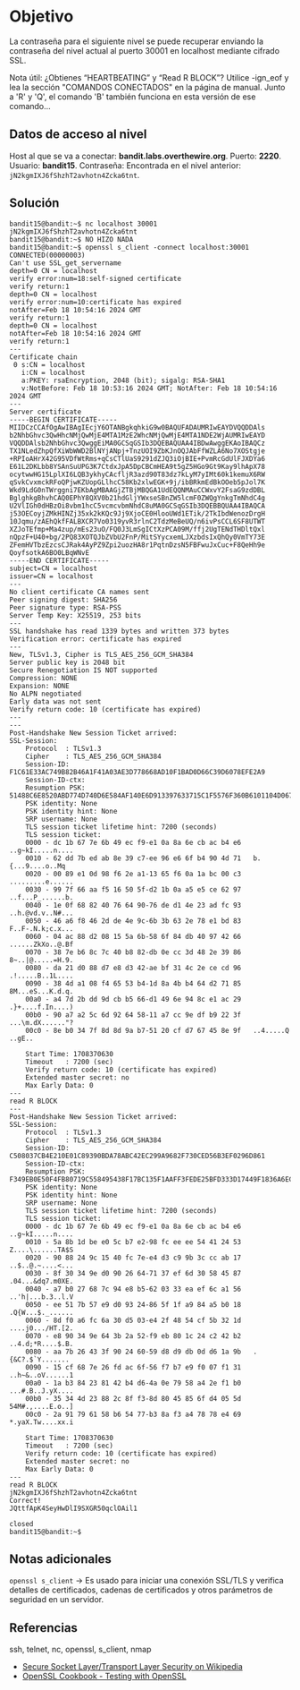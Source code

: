 
# Objetivo

La contraseña para el siguiente nivel se puede recuperar enviando la contraseña del nivel actual al puerto 30001 en localhost mediante cifrado SSL.

Nota útil: ¿Obtienes “HEARTBEATING” y “Read R BLOCK”? Utilice -ign_eof y lea la sección "COMANDOS CONECTADOS" en la página de manual. Junto a 'R' y 'Q', el comando 'B' también funciona en esta versión de ese comando...

## Datos de acceso al nivel
Host al que se va a conectar: **bandit.labs.overthewire.org**.
Puerto: **2220**.
Usuario: **bandit15**.
Contraseña: Encontrada en el nivel anterior: `jN2kgmIXJ6fShzhT2avhotn4Zcka6tnt`.

## Solución
```
bandit15@bandit:~$ nc localhost 30001
jN2kgmIXJ6fShzhT2avhotn4Zcka6tnt
bandit15@bandit:~$ NO HIZO NADA
bandit15@bandit:~$ openssl s_client -connect localhost:30001
CONNECTED(00000003)
Can't use SSL_get_servername
depth=0 CN = localhost
verify error:num=18:self-signed certificate
verify return:1
depth=0 CN = localhost
verify error:num=10:certificate has expired
notAfter=Feb 18 10:54:16 2024 GMT
verify return:1
depth=0 CN = localhost
notAfter=Feb 18 10:54:16 2024 GMT
verify return:1
---
Certificate chain
 0 s:CN = localhost
   i:CN = localhost
   a:PKEY: rsaEncryption, 2048 (bit); sigalg: RSA-SHA1
   v:NotBefore: Feb 18 10:53:16 2024 GMT; NotAfter: Feb 18 10:54:16 2024 GMT
---
Server certificate
-----BEGIN CERTIFICATE-----
MIIDCzCCAfOgAwIBAgIEcjY6OTANBgkqhkiG9w0BAQUFADAUMRIwEAYDVQQDDAls
b2NhbGhvc3QwHhcNMjQwMjE4MTA1MzE2WhcNMjQwMjE4MTA1NDE2WjAUMRIwEAYD
VQQDDAlsb2NhbGhvc3QwggEiMA0GCSqGSIb3DQEBAQUAA4IBDwAwggEKAoIBAQCz
TX1NLedZhpQfXiWbWWD2BlNYjANpj+TnzUOI9ZbKJnOQJAbFfWZLA6No7XOStgje
+RPIoAHrX42G95VDfWtRms+qCsCTlUaS9291dZJQ3iOjBIE+PvmRcGdUlFJXDYa6
E61L2DKLbb8YSAnSuUPG3K7CtdxJpA5DpCBCmHEA9t5gZ5HGo9Gt9Kay9lhApX78
ocytwwHG15LplXI6LQB3ykhyCAcfljR3azd90T83dz7kLyM7yIMt60k1kemuX6RW
qSvkCvxmckRFoQPjwKZUopGLlhcC58Kb2xlwEGK+9j/ibBRkmEdBkOOeb5pJol7K
Wkd9LdG0nTWrggni7EKbAgMBAAGjZTBjMBQGA1UdEQQNMAuCCWxvY2FsaG9zdDBL
BglghkgBhvhCAQ0EPhY8QXV0b21hdGljYWxseSBnZW5lcmF0ZWQgYnkgTmNhdC4g
U2VlIGh0dHBzOi8vbm1hcC5vcmcvbmNhdC8uMA0GCSqGSIb3DQEBBQUAA4IBAQCA
j53OECoyjZMkHINZj35xk2kKQc9Jj9XjoCE0HlooUWd1ETik/2TkIbdWenozDrgH
10Jqmu/zAEhQkfFALBXCR7Vo0319yvR3rlnC2TdzMeBeUQ/n6ivPsCCL6SF8UTWT
XZJoTEfmp+Ma4zup/mEs23uO/FQ0J3LmSgICtXzPCA09M/ffj2UgTENdTHDltQxl
nQpzF+U40+bg/2PQ83XOTQJbZVbU2FnP/MitSYycxemLJXzbdsIxQhQy0VmTY73E
ZFemHVTbzEzcsCJRak4AyPZ9Zpi2uozHA8r1PqtnDzsN5FBFwuJxCuc+F8QeHh9e
QoyfsotkA6BO0LBqWNvE
-----END CERTIFICATE-----
subject=CN = localhost
issuer=CN = localhost
---
No client certificate CA names sent
Peer signing digest: SHA256
Peer signature type: RSA-PSS
Server Temp Key: X25519, 253 bits
---
SSL handshake has read 1339 bytes and written 373 bytes
Verification error: certificate has expired
---
New, TLSv1.3, Cipher is TLS_AES_256_GCM_SHA384
Server public key is 2048 bit
Secure Renegotiation IS NOT supported
Compression: NONE
Expansion: NONE
No ALPN negotiated
Early data was not sent
Verify return code: 10 (certificate has expired)
---
---
Post-Handshake New Session Ticket arrived:
SSL-Session:
    Protocol  : TLSv1.3
    Cipher    : TLS_AES_256_GCM_SHA384
    Session-ID: F1C61E33AC749B82B46A1F41A03AE3D778668AD10F1BAD0D66C39D6078EFE2A9
    Session-ID-ctx: 
    Resumption PSK: 51488C6E8520ABD774D740D6E584AF140E6D913397633715C1F5576F360B6101104D067FA88EFA614F70A4BE6186FE39
    PSK identity: None
    PSK identity hint: None
    SRP username: None
    TLS session ticket lifetime hint: 7200 (seconds)
    TLS session ticket:
    0000 - dc 1b 67 7e 6b 49 ec f9-e1 0a 8a 6e cb ac b4 e6   ..g~kI.....n....
    0010 - 62 dd 7b ed ab 8e 39 c7-ee 96 e6 6f b4 90 4d 71   b.{...9....o..Mq
    0020 - 00 89 e1 0d 98 f6 2e a1-13 65 f6 0a 1a bc 00 c3   .........e......
    0030 - 99 7f 66 aa f5 16 50 5f-d2 1b 0a a5 e5 ce 62 97   ..f...P_......b.
    0040 - 1e 0f 68 82 40 76 64 90-76 de d1 4e 23 ad fc 93   ..h.@vd.v..N#...
    0050 - 46 a6 f8 46 2d de 4e 9c-6b 3b 63 2e 78 e1 bd 83   F..F-.N.k;c.x...
    0060 - 04 ac 88 d2 08 15 5a 6b-58 6f 84 db 40 97 42 66   ......ZkXo..@.Bf
    0070 - 38 7e b6 8c 7c 40 b8 82-db 0e cc 3d 48 2e 39 86   8~..|@.....=H.9.
    0080 - da 21 d0 88 d7 e8 d3 42-ae bf 31 4c 2e ce cd 96   .!.....B..1L....
    0090 - 38 4d a1 08 f4 65 53 b4-1d 8a 4b b4 64 d2 71 85   8M...eS...K.d.q.
    00a0 - a4 7d 2b dd 9d cb b5 66-d1 49 6e 94 8c e1 ac 29   .}+....f.In....)
    00b0 - 90 a7 a2 5c 6d 92 64 58-11 a7 cc 9e df b9 22 3f   ...\m.dX......"?
    00c0 - 8e b0 34 7f 8d 8d 9a b7-51 20 cf d7 67 45 8e 9f   ..4.....Q ..gE..

    Start Time: 1708370630
    Timeout   : 7200 (sec)
    Verify return code: 10 (certificate has expired)
    Extended master secret: no
    Max Early Data: 0
---
read R BLOCK
---
Post-Handshake New Session Ticket arrived:
SSL-Session:
    Protocol  : TLSv1.3
    Cipher    : TLS_AES_256_GCM_SHA384
    Session-ID: C508037CB4E210E01C89390BDA78ABC42EC299A9682F730CED56B3EF0296D861
    Session-ID-ctx: 
    Resumption PSK: F349EB0E50F4FB80719C558495438F17BC135F1AAFF3FEDE25BFD333D17449F1836A6EC1ADF30BFF9C8DD276A1478E05
    PSK identity: None
    PSK identity hint: None
    SRP username: None
    TLS session ticket lifetime hint: 7200 (seconds)
    TLS session ticket:
    0000 - dc 1b 67 7e 6b 49 ec f9-e1 0a 8a 6e cb ac b4 e6   ..g~kI.....n....
    0010 - 5a 8b 1d be e0 5c b7 e2-98 fc ee ee 54 41 24 53   Z....\......TA$S
    0020 - 90 88 24 9c 15 40 fc 7e-e4 d3 c9 9b 3c cc ab 17   ..$..@.~....<...
    0030 - 8f 30 34 9e d0 90 26 64-71 37 ef 6d 30 58 45 87   .04...&dq7.m0XE.
    0040 - a7 b0 27 68 7c 94 e8 b5-62 03 33 ea ef 6c a1 56   ..'h|...b.3..l.V
    0050 - ee 51 7b 57 e9 d0 93 24-86 5f 1f a9 84 a5 b0 18   .Q{W...$._......
    0060 - 8d f0 a6 fc 6a 30 d5 03-e4 2f 48 54 cf 5b 32 1d   ....j0.../HT.[2.
    0070 - e8 90 34 9e 64 3b 2a 52-f9 eb 80 1c 24 c2 42 b2   ..4.d;*R....$.B.
    0080 - aa 7b 26 43 3f 90 24 60-59 d8 d9 db 0d d6 1a 9b   .{&C?.$`Y.......
    0090 - 15 cf 68 7e 26 fd ac 6f-56 f7 b7 e9 f0 07 f1 31   ..h~&..oV......1
    00a0 - 1a b3 84 23 81 42 b4 d6-4a 0e 79 58 a4 2e f1 b0   ...#.B..J.yX....
    00b0 - 35 34 4d 23 88 2c 8f f3-8d 80 45 85 6f d4 05 5d   54M#.,....E.o..]
    00c0 - 2a 91 79 61 58 b6 54 77-b3 8a f3 a4 78 78 e4 69   *.yaX.Tw....xx.i

    Start Time: 1708370630
    Timeout   : 7200 (sec)
    Verify return code: 10 (certificate has expired)
    Extended master secret: no
    Max Early Data: 0
---
read R BLOCK
jN2kgmIXJ6fShzhT2avhotn4Zcka6tnt
Correct!
JQttfApK4SeyHwDlI9SXGR50qclOAil1

closed
bandit15@bandit:~$ 

```

## Notas adicionales

`openssl s_client` -> Es usado para iniciar una conexión SSL/TLS y verifica detalles de certificados, cadenas de certificados y otros parámetros de seguridad en un servidor. 
## Referencias

ssh, telnet, nc, openssl, s_client, nmap
- [Secure Socket Layer/Transport Layer Security on Wikipedia](https://en.wikipedia.org/wiki/Secure_Socket_Layer)
- [OpenSSL Cookbook - Testing with OpenSSL](https://www.feistyduck.com/library/openssl-cookbook/online/ch-testing-with-openssl.html)